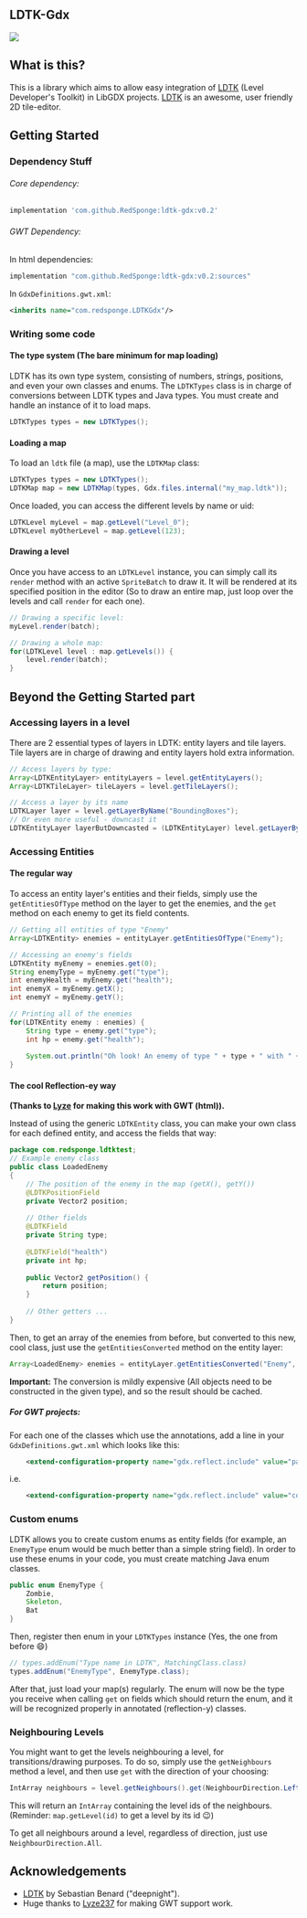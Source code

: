 ## LDTK-Gdx

[![](https://jitpack.io/v/RedSponge/ldtk-gdx.svg)](https://jitpack.io/#RedSponge/ldtk-gdx)

## What is this?

This is a library which aims to allow easy integration of [LDTK](https://ldtk.io/) (Level Developer's Toolkit) in LibGDX projects. [LDTK](https://ldtk.io/) is an awesome, user friendly 2D tile-editor.

## Getting Started

### Dependency Stuff

###### Core dependency:

```groovy
implementation 'com.github.RedSponge:ldtk-gdx:v0.2'
```

###### GWT Dependency:

In html dependencies:

```groovy
implementation "com.github.RedSponge:ldtk-gdx:v0.2:sources"
```

In `GdxDefinitions.gwt.xml`:

```xml
<inherits name="com.redsponge.LDTKGdx"/>
```

### Writing some code

#### The type system (The bare minimum for map loading)

LDTK has its own type system, consisting of numbers, strings, positions, and even your own classes and enums. The `LDTKTypes` class is in charge of conversions between LDTK types and Java types. You must create and handle an instance of it to load maps.

```java
LDTKTypes types = new LDTKTypes();
```

#### Loading a map

To load an `ldtk` file (a map), use the `LDTKMap` class:

```java
LDTKTypes types = new LDTKTypes();
LDTKMap map = new LDTKMap(types, Gdx.files.internal("my_map.ldtk"));
```

Once loaded, you can access the different levels by name or uid:

```java
LDTKLevel myLevel = map.getLevel("Level_0");
LDTKLevel myOtherLevel = map.getLevel(123);
```

#### Drawing a level

Once you have access to an `LDTKLevel` instance, you can simply call its `render` method with an active `SpriteBatch` to draw it. It will be rendered at its specified position in the editor (So to draw an entire map, just loop over the levels and call `render` for each one).

```Java
// Drawing a specific level:
myLevel.render(batch);

// Drawing a whole map:
for(LDTKLevel level : map.getLevels()) {
	level.render(batch);
}
```

## Beyond the Getting Started part

### Accessing layers in a level

There are 2 essential types of layers in LDTK: entity layers and tile layers. Tile layers are in charge of drawing and entity layers hold extra information.

```java
// Access layers by type:
Array<LDTKEntityLayer> entityLayers = level.getEntityLayers();
Array<LDTKTileLayer> tileLayers = level.getTileLayers();

// Access a layer by its name
LDTKLayer layer = level.getLayerByName("BoundingBoxes");
// Or even more useful - downcast it
LDTKEntityLayer layerButDowncasted = (LDTKEntityLayer) level.getLayerByName("BoundingBoxes");
```

### Accessing Entities

#### The regular way

To access an entity layer's entities and their fields, simply use the `getEntitiesOfType` method on the layer to get the enemies, and the `get` method on each enemy to get its field contents.

```java
// Getting all entities of type "Enemy"
Array<LDTKEntity> enemies = entityLayer.getEntitiesOfType("Enemy");
```

```Java
// Accessing an enemy's fields
LDTKEntity myEnemy = enemies.get(0);
String enemyType = myEnemy.get("type");
int enemyHealth = myEnemy.get("health");
int enemyX = myEnemy.getX();
int enemyY = myEnemy.getY();
```

```Java
// Printing all of the enemies
for(LDTKEntity enemy : enemies) {
    String type = enemy.get("type");
    int hp = enemy.get("health");
    
    System.out.println("Oh look! An enemy of type " + type + " with " + hp + " HP at (" + enemy.getX() + ", " + enemy.getY() + ")!");
}
```



#### The cool Reflection-ey way

**(Thanks to [Lyze](https://github.com/lyze237/) for making this work with GWT (html)).**

Instead of using the generic `LDTKEntity` class, you can make your own class for each defined entity, and access the fields that way:

```java
package com.redsponge.ldtktest;
// Example enemy class
public class LoadedEnemy
{
    // The position of the enemy in the map (getX(), getY())
    @LDTKPositionField
    private Vector2 position;
    
    // Other fields
    @LDTKField
    private String type;
    
    @LDTKField("health")
    private int hp;
    
    public Vector2 getPosition() {
        return position;
    }
    
    // Other getters ...
}
```

Then, to get an array of the enemies from before, but converted to this new, cool class, just use the `getEntitiesConverted` method on the entity layer:


```java
Array<LoadedEnemy> enemies = entityLayer.getEntitiesConverted("Enemy", LoadedEnemy.class);
```


**Important:** The conversion is mildly expensive (All objects need to be constructed in the given type), and so the result should be cached.

##### For GWT projects:
For each one of the classes which use the annotations, add a line in your `GdxDefinitions.gwt.xml` which looks like this:
```xml
    <extend-configuration-property name="gdx.reflect.include" value="path.to.your.Class" />
```
i.e.
```xml
    <extend-configuration-property name="gdx.reflect.include" value="com.redsponge.ldtktest.LoadedEnemy" />
```

### Custom enums

LDTK allows you to create custom enums as entity fields (for example, an `EnemyType` enum would be much better than a simple string field). In order to use these enums in your code, you must create matching Java enum classes.

```java
public enum EnemyType {
    Zombie,
    Skeleton,
    Bat
}
```

Then, register then enum in your `LDTKTypes` instance (Yes, the one from before 😄) 

```java
// types.addEnum("Type name in LDTK", MatchingClass.class)
types.addEnum("EnemyType", EnemyType.class);
```

After that, just load your map(s) regularly. The enum will now be the type you receive when calling `get` on fields which should return the enum, and it will be recognized properly in annotated (reflection-y) classes.

### Neighbouring Levels

You might want to get the levels neighbouring a level, for transitions/drawing purposes. To do so, simply use the `getNeighbours` method a level, and then use `get` with the direction of your choosing:

```java
IntArray neighbours = level.getNeighbours().get(NeighbourDirection.Left);
```

This will return an `IntArray` containing the level ids of the neighbours. (Reminder: `map.getLevel(id)` to get a level by its id 😉)

To get all neighbours around a level, regardless of direction, just use `NeighbourDirection.All`.


## Acknowledgements

 - [LDTK](https://ldtk.io/) by Sebastian Benard ("deepnight").
 - Huge thanks to [Lyze237](https://github.com/lyze237/) for making GWT support work.
 
